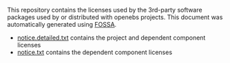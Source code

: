 This repository contains the licenses used by the 3rd-party software packages used by or distributed with openebs projects. This document was automatically generated using [FOSSA](https://github.com/openebs/openebs/blob/master/NOTICE.md).

- [notice.detailed.txt](./notice.detailed.txt) contains the project and dependent component licenses
- [notice.txt](./notice.txt) contains the dependent component licenses
